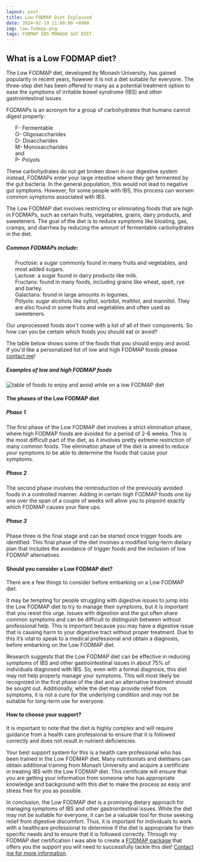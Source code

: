 ```yaml
---
layout: post
title: Low FODMAP Diet Explained
date: 2024-02-19 11:00:00 +0900
img: low-fodmap.png
tags: FODMAP IBS MONASH GUT DIET
---
```


## What is a Low FODMAP diet?

The Low FODMAP diet, developed by Monash University, has gained popularity in recent years, however it is not a diet suitable for everyone. The three-step diet has been offered to many as a potential treatment option to ease the symptoms of irritable bowel syndrome (IBS) and other gastrointestinal issues.

FODMAPs is an acronym for a group of carbohydrates that humans cannot digest properly:
<ul style="list-style-type: none;">
<li>F- Fermentable</li>
<li>O- Oligosaccharides</li>
<li>D- Disaccharides</li>
<li>M- Monosaccharides</li>
<li>and</li>
<li>P- Polyols</li>
</ul>

These carbohydrates do not get broken down in our digestive system instead, FODMAPs enter your large intestine where they get fermented by the gut bacteria. In the general population, this would not lead to negative gut symptoms. However, for some people with IBS, this process can worsen common symptoms associated with IBS.

The Low FODMAP diet involves restricting or eliminating foods that are high in FODMAPs, such as certain fruits, vegetables, grains, dairy products, and sweeteners. The goal of the diet is to reduce symptoms like bloating, gas, cramps, and diarrhea by reducing the amount of fermentable carbohydrates in the diet.  


##### Common FODMAPs include:

<ul style="list-style-type: none;">
<li>Fructose: a sugar commonly found in many fruits and vegetables, and most added sugars.</li>
<li>Lactose: a sugar found in dairy products like milk.</li>
<li>Fructans: found in many foods, including grains like wheat, spelt, rye and barley.</li>
<li>Galactans: found in large amounts in legumes.</li>
<li>Polyols: sugar alcohols like xylitol, sorbitol, maltitol, and mannitol. They are also found in some fruits and vegetables and often used as sweeteners.</li>
</ul>

Our unprocessed foods don't come with a list of all of their components. So how can you be certain which foods you should eat or avoid?

The table below shows some of the foods that you should enjoy and avoid. If you'd like a personalized list of low and high FODMAP foods please [contact me](/contact.html)!

##### Examples of low and high FODMAP foods

![table of foods to enjoy and avoid while on a low FODMAP diet]({{site.baseurl}}/images/pages/low-fodmap-foods.png)
<br/>


#### The phases of the Low FODMAP diet

##### Phase 1

The first phase of the Low FODMAP diet involves a strict elimination phase, where high FODMAP foods are avoided for a period of 2-6 weeks. This is the most difficult part of the diet, as it involves pretty extreme restriction of many common foods. The elimination phase of the diet is aimed to reduce your symptoms to be able to determine the foods that cause your symptoms.

##### Phase 2

The second phase involves the reintroduction of the previously avoided foods in a controlled manner. Adding in certain high FODMAP foods one by one over the span of a couple of weeks will allow you to pinpoint exactly which FODMAP causes your flare ups.

##### Phase 3  
Phase three is the final stage and can be started once trigger foods are identified. This final phase of the diet involves a modified long-term dietary plan that includes the avoidance of trigger foods and the inclusion of low FODMAP alternatives.  


#### Should you consider a Low FODMAP diet?
There are a few things to consider before embarking on a Low FODMAP diet.

It may be tempting for people struggling with digestive issues to jump into the Low FODMAP diet to try to manage their symptoms, but it is important that you resist this urge. Issues with digestion and the gut often share common symptoms and can be difficult to distinguish between without professional help. This is important because you may have a digestive issue that is causing harm to your digestive tract without proper treatment. Due to this it’s vital to speak to a medical professional and obtain a diagnosis, before embarking on the Low FODMAP diet.

Research suggests that the Low FODMAP diet can be effective in reducing symptoms of IBS and other gastrointestinal issues in about 75% of individuals diagnosed with IBS. So, even with a formal diagnosis, this diet may not help properly manage your symptoms. This will most likely be recognized in the first phase of the diet and an alternative treatment should be sought out. Additionally, while the diet may provide relief from symptoms, it is not a cure for the underlying condition and may not be suitable for long-term use for everyone.  

#### How to choose your support?

It is important to note that the diet is highly complex and will require guidance from a health care professional to ensure that it is followed correctly and does not result in nutrient deficiencies.

Your best support system for this is a health care professional who has been trained in the Low FODMAP diet. Many nutritionists and dietitians can obtain additional training from Monash University and acquire a certificate in treating IBS with the Low FODMAP diet. This certificate will ensure that you are getting your information from someone who has appropriate knowledge and background with this diet to make the process as easy and stress free for you as possible.

In conclusion, the Low FODMAP diet is a promising dietary approach for managing symptoms of IBS and other gastrointestinal issues. While the diet may not be suitable for everyone, it can be a valuable tool for those seeking relief from digestive discomfort. Thus, it is important for individuals to work with a healthcare professional to determine if the diet is appropriate for their specific needs and to ensure that it is followed correctly. Through my FODMAP diet certification I was able to create a [FODMAP package](/services/index.html)  that offers you the support you will need to successfully tackle this diet! [Contact me for more information](/contact.html).


